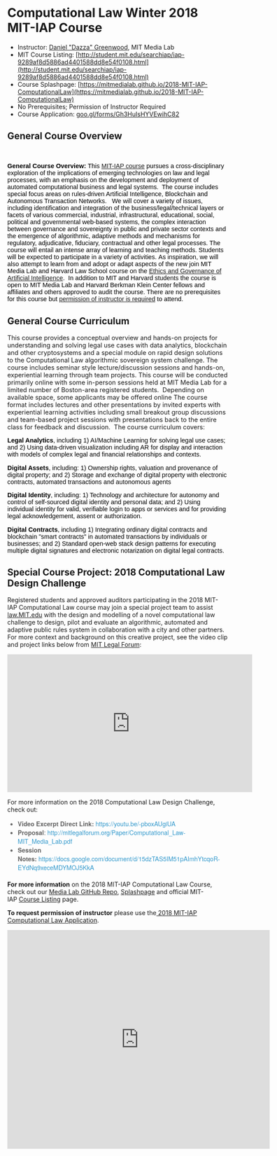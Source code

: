 # Computational Law Winter 2018 MIT-IAP Course

* Instructor: [Daniel "Dazza" Greenwood](http://law.mit.edu/dazza), MIT Media Lab
* MIT Course Listing: [http://student.mit.edu/searchiap/iap-9289af8d5886ad4401588dd8e54f0108.html](http://student.mit.edu/searchiap/iap-9289af8d5886ad4401588dd8e54f0108.html)
* Course Splashpage: [https://mitmedialab.github.io/2018-MIT-IAP-ComputationalLaw](https://mitmedialab.github.io/2018-MIT-IAP-ComputationalLaw)
* No Prerequisites; Permission of Instructor Required
* Course Application: [goo.gl/forms/Gh3HuIsHYVEwihC82](https://goo.gl/forms/Gh3HuIsHYVEwihC82)


## General Course Overview

<p style="color: rgb(0, 0, 0); font-family: &quot;Lucida Grande&quot;, Tahoma, Arial, Verdana, sans-serif; font-size: 14.4px;">&nbsp;</p>

<p style="color: rgb(0, 0, 0); font-family: &quot;Lucida Grande&quot;, Tahoma, Arial, Verdana, sans-serif; font-size: 14.4px;"><strong style="font-size: 14.4px;">General Course Overview:&nbsp;</strong><span style="font-size: 14.4px;">This <a href="http://student.mit.edu/searchiap/iap-9289af8d5886ad4401588dd8e54f0108.html">MIT-IAP course</a> pursues a cross-disciplinary exploration of the implications of emerging technologies on law and legal processes, with an emphasis on the development and deployment of automated computational business and legal systems.&nbsp; The course includes special focus areas on rules-driven Artificial Intelligence, Blockchain and Autonomous Transaction Networks.&nbsp; &nbsp;We will cover a variety of issues, including identification and integration of the business/legal/technical layers or facets of various commercial, industrial, infrastructural, educational, social, political and governmental web-based systems, the complex interaction between governance and sovereignty in public and private sector contexts and the emergence of algorithmic, adaptive methods and mechanisms for regulatory, adjudicative, fiduciary, contractual and other legal processes. The course will entail an intense array of learning and teaching methods. Students will be expected to participate in a variety of activities.&nbsp;</span><span style="font-size: 14.4px;">As inspiration, we will also attempt to learn from and adopt or adapt aspects of the new join MIT Media Lab and Harvard Law School course on the&nbsp;</span><a href="http://hls.harvard.edu/academics/curriculum/catalog/default.aspx?o=71157" style="font-size: 14.4px;">Ethics and Governance of Artificial Intelligence</a><span style="font-size: 14.4px;">.&nbsp;&nbsp;</span><span style="font-size: 14.4px;">In addition to MIT and Harvard students the course is open to MIT Media Lab and Harvard Berkman Klein Center fellows and affiliates and others approved to audit the course. There are no prerequisites for this course but <a href="https://goo.gl/forms/Gh3HuIsHYVEwihC82">permission of instructor is required</a> to attend.</span></p>

## General Course Curriculum

<span style="font-size: 14.4px;">This course provides a conceptual overview and hands-on projects for understanding and solving legal use cases with data analytics, blockchain and other cryptosystems and a special module on rapid design solutions to the Computational Law algorithmic sovereign system challenge. The course includes seminar style lecture/discussion sessions and hands-on, experiential learning through team projects. This course will be conducted primarily online with some in-person sessions held at MIT Media Lab for a limited number of Boston-area registered students.&nbsp; Depending on available space, some applicants may be offered online The course format includes lectures and other presentations by invited experts with experiential learning activities including small breakout group discussions and team-based project sessions with presentations back to the entire class for feedback and discussion.&nbsp;&nbsp;</span><span style="font-size: 14.4px;">The course curriculum covers:</span></p>

<p style="color: rgb(0, 0, 0); font-family: &quot;Lucida Grande&quot;, Tahoma, Arial, Verdana, sans-serif; font-size: 14.4px;"><strong>Legal Analytics</strong>,&nbsp;including 1) AI/Machine Learning for solving legal use cases; and 2) Using data-driven visualization including AR for display and interaction with models of complex legal and financial relationships and contexts.</p>

<p style="color: rgb(0, 0, 0); font-family: &quot;Lucida Grande&quot;, Tahoma, Arial, Verdana, sans-serif; font-size: 14.4px;"><strong>Digital Assets</strong>, including: 1) Ownership rights, valuation and provenance of digital property; and 2) Storage and exchange of digital property with electronic contracts, automated transactions and autonomous agents</p>

<p style="color: rgb(0, 0, 0); font-family: &quot;Lucida Grande&quot;, Tahoma, Arial, Verdana, sans-serif; font-size: 14.4px;"><strong>Digital Identity</strong>, including: 1) Technology and architecture for autonomy and control of self-sourced digital identity and personal data; and 2) Using individual identity for valid, verifiable login to apps or services and for providing legal acknowledgement, assent or authorization.</p>

<p style="color: rgb(0, 0, 0); font-family: &quot;Lucida Grande&quot;, Tahoma, Arial, Verdana, sans-serif; font-size: 14.4px;"><strong>Digital Contracts</strong>, including 1) Integrating ordinary digital contracts and blockchain &quot;smart contracts&quot; in automated transactions by individuals or businesses; and&nbsp;2) Standard open-web stack design patterns for executing multiple digital signatures and electronic notarization on digital legal contracts.</p>

## Special Course Project: 2018 Computational Law Design Challenge


<p>Registered students and approved auditors participating in the 2018 MIT-IAP Computational Law course may join a special project team to assist <a href="https://law.MIT.edu">law.MIT.edu</a> with the design and modelling of a novel computational law challenge to design, pilot and evaluate an algorithmic, automated and adaptive public rules system in collaboration with a city and other partners.&nbsp; For more context and background on this creative project, see the video clip and project links below from <a href="http://MITLegalForum.org">MIT Legal Forum</a>:</p>

<center><iframe allowfullscreen="" frameborder="0" height="315" src="https://www.youtube.com/embed/-pboxAUgiUA?rel=0" width="560"></iframe></center>

<p>For more information on the 2018 Computational Law Design Challenge, check out:</p>

<ul style="padding-right: 0px; margin: 0px 0px 20px; list-style-image: url(&quot;../images/bullet.png&quot;); color: rgb(102, 102, 102); font-family: &quot;Quattrocento Sans&quot;, &quot;Helvetica Neue&quot;, Helvetica, Arial, sans-serif; font-size: 14px;">
	<li><strong>Video Excerpt Direct Link:&nbsp;</strong><a href="https://youtu.be/-pboxAUgiUA" style="color: rgb(51, 153, 204); text-decoration-line: none;">https://youtu.be/-pboxAUgiUA</a></li>
	<li><strong>Proposal</strong>:&nbsp;<a href="http://mitlegalforum.org/Paper/Computational_Law-MIT_Media_Lab.pdf" style="color: rgb(51, 153, 204); text-decoration-line: none;">http://mitlegalforum.org/Paper/Computational_Law-MIT_Media_Lab.pdf</a></li>
	<li><strong>Session Notes:</strong>&nbsp;<a href="https://docs.google.com/document/d/15dzTAS5IM51pAImhYtcqoR-EYdNq9xeceMDYMOJ5KkA" style="color: rgb(51, 153, 204); text-decoration-line: none;">https://docs.google.com/document/d/15dzTAS5IM51pAImhYtcqoR-EYdNq9xeceMDYMOJ5KkA</a></li>
</ul>

<p><strong>For more information</strong>&nbsp;on the&nbsp;2018 MIT-IAP Computational Law Course, check out our&nbsp;<a href="https://github.com/mitmedialab/2018-MIT-IAP-ComputationalLaw/blob/master/docs/MIT-IAP-ComputationalLawCourse-Preview.pdf">Media Lab GitHub Repo</a>,&nbsp;<a href="http://law.mit.edu/learning">Splashpage</a>&nbsp;and official&nbsp;<span style="text-align: center;">MIT-IAP&nbsp;</span><a href="http://student.mit.edu/searchiap/iap-9289af8d5886ad4401588dd8e54f0108.html" style="text-align: center;">Course Listing</a>&nbsp;page.&nbsp;</p>

<p><strong>To request permission of instructor</strong>&nbsp;please use the<a href="https://goo.gl/forms/Gh3HuIsHYVEwihC82">&nbsp;2018 MIT-IAP Computational Law Application</a>.</p>

<p><iframe frameborder="0" height="500" marginheight="0" marginwidth="0" src="https://docs.google.com/forms/d/e/1FAIpQLScoSdW61SkbzBkX73CTZvbSLNYJ_yaSQE_afneU0Wo2VZj7Qg/viewform?embedded=true" width="600">Loading...</iframe></p>
